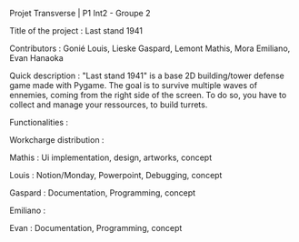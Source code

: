 Projet Transverse | P1 Int2 - Groupe 2

Title of the project : Last stand 1941

Contributors : Gonié Louis, Lieske Gaspard, Lemont Mathis, Mora Emiliano, Evan Hanaoka


Quick description : "Last stand 1941" is a base 2D building/tower defense game made with Pygame. The goal is to survive multiple waves of ennemies, coming from the right side of the screen. To do so, you have to collect and manage your ressources, to build turrets.  

Functionalities : 


Workcharge distribution :

  Mathis : Ui implementation, design, artworks, concept
  
  Louis : Notion/Monday, Powerpoint, Debugging, concept
  
  Gaspard : Documentation, Programming, concept
  
  Emiliano : 
  
  Evan : Documentation, Programming, concept
  

